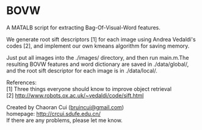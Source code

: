 BOVW
====

A MATALB script for extracting Bag-Of-Visual-Word features.

We generate root sift descriptors [1] for each image using Andrea Vedaldi's codes [2], and implement our own kmeans algorithm for saving memory.

Just put all images into the ./images/ directory, and then run main.m.The resulting BOVW features and word dictionary are saved in ./data/global/, and the root sift descriptor for each image is in ./data/local/.

References:  
[1] Three things everyone should know to improve object retrieval  
[2] http://www.robots.ox.ac.uk/~vedaldi/code/sift.html

Created by Chaoran Cui (bruincui@gmail.com)  
homepage: http://crcui.sdufe.edu.cn/  
If there are any problems, please let me know.


